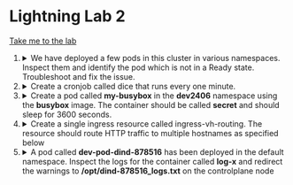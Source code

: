 # Lightning Lab 2

[Take me to the lab](https://kodekloud.com/topic/lightning-lab-2/)

1.  <details>
    <summary>We have deployed a few pods in this cluster in various namespaces. Inspect them and identify the pod which is not in a Ready state. Troubleshoot and fix the issue.</summary>

    Next, add a check to restart the container on the same pod if the command `ls /var/www/html/file_check` fails. This check should start after a delay of 10 seconds and run every 60 seconds.

    You may delete and recreate the object. Ignore the warnings from the probe.

    1. Identify the not ready pod

        List pods for all namespaces and check the READY column

        ```
        kubectl get pods -A
        ```

        > We find it is pod `nginx1401` in namespace `dev1401`

    1. Find out why it isn't ready

        ```
        kubectl describe pod -n dev1401 nginx1401
        ```

        Note that the readiness probe is failing

    1. Fix the issue

        ```
        kubectl get pod -n dev1401 nginx1401 -o yaml > nginx1401.yaml
        ```

        Edit the file. Notice that the container port id `9080`, so update the probe to use this port

    1.  Next, add a check to restart the container...

        This kind of check requires a `livenessProbe`

        While you have the file open in `vi`, add this in to the container spec.

        ```yaml
          livenessProbe:
            exec:
              command:
              - ls
              - /var/www/html/file_check
            initialDelaySeconds: 10
            periodSeconds: 60
        ```

    1. Recreate the pod

        ```
        kubectl delete pod -n dev1401 nginx1401
        kubectl create -f nginx1401.yaml
        ```

1.  <details>
    <summary>Create a cronjob called dice that runs every one minute.</summary>

    Use the Pod template located at /root/throw-a-dice. The image throw-dice randomly returns a value between 1 and 6. The result of 6 is considered success and all others are failure.<br>
    The job should be non-parallel and complete the task once. Use a backoffLimit of 25.

    1. Examine the given file

        ```
        cat /root/throw-a-dice/throw-a-dice.yaml
        ```

        This gives us the image, container name and restart policy. Rather than trying to edit and reformat the pod template, it's quicker to create the cronjob from scratch. Know that the crontab format for the one minute schedule is `*/1 * * * *`

    1. Create the job manifest

        ```
        kubectl create cronjob dice --image kodekloud/throw-dice --schedule "*/1 * * * *" --restart Never --dry-run=client -o yaml > dice.yaml
        ```

        Now edit `dice.yaml` to add in the remaining fields into the jobTemplate spec, which are

        ```yaml
        completions: 1
        backoffLimit: 25
        activeDeadlineSeconds: 20
        ```

    1. Create the job

        ```
        kubectl create -f dice.yaml
        ```

1.  <details>
    <summary>Create a pod called <b>my-busybox</b> in the <b>dev2406</b> namespace using the <b>busybox</b> image. The container should be called <b>secret</b> and should sleep for 3600 seconds.</summary>

    The container should mount a read-only secret volume called secret-volume at the path `/etc/secret-volume`. The secret being mounted has already been created for you and is called `dotfile-secret`.

    Make sure that the pod is scheduled on controlplane and no other node in the cluster.

    1. Examine the control plane. For the scheduling part we will need the node's labels and taints, as we will later need these to point the pod to the correct node, and add a toleration for any node taints.

        ```
        kubectl describe node controlplane
        ```

        Note down the `kubernetes.io/hostname` label

        Notice there are no taints, so we aren't going to require a toleration.

    1. Create the pod imperatively

        ```
        kubectl run my-busybox -n dev2406 --image busybox --dry-run=client -o yaml --command -- sleep 3600 > my-busybox.yaml
        ```

    1. Edit `my-busybox.yaml` and make the required changes

        * Edit the container name from `my-busybox` to `secret`

        Add in the following snippets

        * Beneath `spec:`

            ```yaml
            volumes:
            - name: secret-volume
                secret:
                secretName: dotfile-secret
            ```

        * Within the container

            ```yaml
                volumeMounts:
                - name: secret-volume
                readOnly: true
                mountPath: "/etc/secret-volume"
            ```

    1. Ensure it is scheduled on the controlplane

        Add the following beneath `spec:`

        ```yaml
          nodeSelector:
            kubernetes.io/hostname: controlplane
        ```

    1. Create the pod

        ```
        kubectl create -f my-busybox.yaml
        ```
    </details>
1.  <details>
    <summary>Create a single ingress resource called ingress-vh-routing. The resource should route HTTP traffic to multiple hostnames as specified below</summary>

    The service video-service should be accessible on `http://watch.ecom-store.com:30093/video`</br>The service apparels-service should be accessible on `http://apparels.ecom-store.com:30093/wear`</br>Here `30093` is the port used by the Ingress Controller

    1. Examine the services to get the ports they are listening on. We will need these for the ingress rules.

        ```
        kubectl get service
        ```

    1. Create the ingress imperatively

        ```
        kubectl create ingress ingress-vh-routing \
          --rule watch.ecom-store.com/video=video-service:8080 \
          --rule apparels.ecom-store.com/wear=apparels-service:8080 \
          --annotation nginx.ingress.kubernetes.io/rewrite-target=/
        ```

    1. Verify

        ```
        curl -H "Host: apparels.ecom-store.com" http://localhost:30093/wear
        curl -H "Host: watch.ecom-store.com" http://localhost:30093/video
        ```

    </details>

1.  <details>
    <summary>A pod called <b>dev-pod-dind-878516</b> has been deployed in the default namespace. Inspect the logs for the container called <b>log-x</b> and redirect the warnings to <b>/opt/dind-878516_logs.txt</b> on the controlplane node</summary>

    ```
    kubectl logs -n default dev-pod-dind-878516 log-x | grep WARNING > /opt/dind-878516_logs.txt
    ```

    </details>
